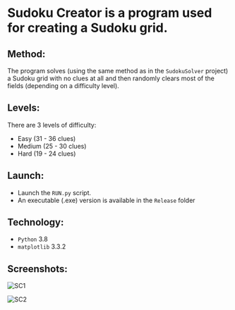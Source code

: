 # Sudoku Creator is a program used for creating a Sudoku grid.  

## Method:
The program solves (using the same method as in the ```SudokuSolver``` project) a Sudoku grid with no clues at all and then randomly clears most of the fields (depending on a difficulty level).

## Levels:
There are 3 levels of difficulty:
* Easy (31 - 36 clues)  
* Medium (25 - 30 clues)  
* Hard (19 - 24 clues)  

## Launch:
* Launch the ```RUN.py``` script.  
* An executable (.exe) version is available in the ```Release``` folder  

## Technology:
* ```Python``` 3.8  
* ```matplotlib``` 3.3.2  

## Screenshots:  
![SC1](https://user-images.githubusercontent.com/71539614/99212481-6b7b0200-27cb-11eb-8032-aa680b0ea1c7.png)

![SC2](https://user-images.githubusercontent.com/71539614/99212479-6a49d500-27cb-11eb-9ff0-24665c843964.png)
